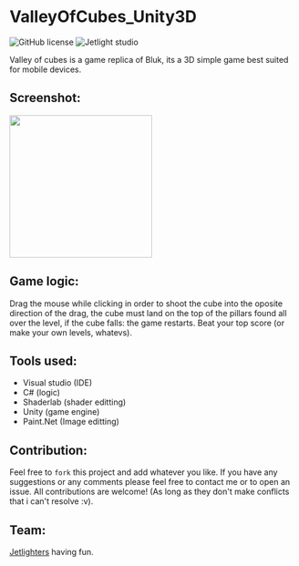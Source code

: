 # ValleyOfCubes_Unity3D

![GitHub license](https://img.shields.io/github/license/oussamabonnor1/SimpleCalculator-WPF.svg)
![Jetlight studio](https://img.shields.io/badge/Made%20by-Jetlight%20studio-blue.svg?color=082544)

Valley of cubes is a game replica of Bluk, its a 3D simple game best suited for mobile devices.

## Screenshot:
<img src="Assets/valley of cubes GIF.gif" width="250"/>

## Game logic: 
Drag the mouse while clicking in order to shoot the cube into the oposite direction of the drag, the cube must land on the top of the pillars found all over the level, if the cube falls: the game restarts. Beat your top score (or make your own levels, whatevs).

## Tools used:
* Visual studio (IDE)
* C# (logic)
* Shaderlab (shader editting)
* Unity (game engine)
* Paint.Net (Image editting)

## Contribution: 
Feel free to `fork` this project and add whatever you like. If you have any suggestions or any comments please feel free to contact me or to open an issue. All contributions are welcome! (As long as they don't make conflicts that i can't resolve :v).

## Team:
[Jetlighters](https://github.com/JetLightStudio) having fun.

